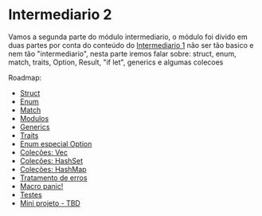 # Intermediario 2

Vamos a segunda parte do módulo intermediario, o módulo foi divido em duas partes por conta do conteúdo do [Intermediario 1](../intermediary-01) não ser tão basico e nem tão "intermediario", nesta parte iremos falar sobre: struct, enum, match, traits, Option, Result, "if let", generics e algumas colecoes

Roadmap:

- [Struct](./01-structs.md)
- [Enum](./02-enums.md)
- [Match](./03-match.md)
- [Modulos](./04-modules.md)
- [Generics](./05-generics.md)
- [Traits](./06-traits.md)
- [Enum especial Option](./07-option.md)
- [Coleções: Vec](./08-vec.md)
- [Coleções: HashSet](./09-hashset.md)
- [Coleções: HashMap](./10-hashmap.md)
- [Tratamento de erros](./11-result.md)
- [Macro panic!](./)
- [Testes](./)
- [Mini projeto - TBD](./)